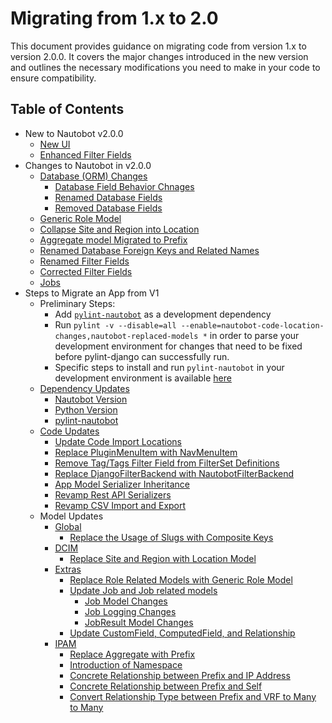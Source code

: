 # Migrating from 1.x to 2.0

This document provides guidance on migrating code from version 1.x to version 2.0.0. It covers the major changes introduced in the new version and outlines the necessary modifications you need to make in your code to ensure compatibility.

## Table of Contents

- New to Nautobot v2.0.0
    - [New UI](../../core/react-ui.md)
    - [Enhanced Filter Fields](../../../release-notes/version-2.0.md#enhanced-filter-fields-2804)
- Changes to Nautobot in v2.0.0
    - [Database (ORM) Changes](../../../user-guide/administration/upgrading/from-v1/upgrading-from-nautobot-v1.md#database-orm-changes)
        - [Database Field Behavior Chnages](../../../user-guide/administration/upgrading/from-v1/upgrading-from-nautobot-v1.md#database-field-behavior-changes)
        - [Renamed Database Fields](../../../user-guide/administration/upgrading/from-v1/upgrading-from-nautobot-v1.md#renamed-database-fields)
        - [Removed Database Fields](../../../user-guide/administration/upgrading/from-v1/upgrading-from-nautobot-v1.md#removed-database-fields)
    - [Generic Role Model](../../../user-guide/administration/upgrading/from-v1/upgrading-from-nautobot-v1.md#generic-role-model)
    - [Collapse Site and Region into Location](../migration/model-updates/dcim.md#replace-site-and-region-with-location-model)
    - [Aggregate model Migrated to Prefix](../../../user-guide/administration/upgrading/from-v1/upgrading-from-nautobot-v1.md#aggregate-migrated-to-prefix)
    - [Renamed Database Foreign Keys and Related Names](../../../release-notes/version-2.0.md#renamed-database-foreign-keys-and-related-names-2520)
    - [Renamed Filter Fields](../../../user-guide/administration/upgrading/from-v1/upgrading-from-nautobot-v1.md#renamed-filter-fields)
    - [Corrected Filter Fields](../../../user-guide/administration/upgrading/from-v1/upgrading-from-nautobot-v1.md#corrected-filter-fields)
    - [Jobs](../../jobs/migration/from-v1.md)
- Steps to Migrate an App from V1
    - Preliminary Steps:
        - Add [`pylint-nautobot`](https://github.com/nautobot/pylint-nautobot) as a development dependency
        - Run `pylint -v --disable=all --enable=nautobot-code-location-changes,nautobot-replaced-models *` in order to parse your development environment for changes that need to be fixed before pylint-django can successfully run.
        - Specific steps to install and run `pylint-nautobot` in your development environment is available [here](https://docs.nautobot.com/projects/pylint-nautobot/en/latest/getting_started/)
    - [Dependency Updates](dependency-updates.md)
        - [Nautobot Version](dependency-updates.md#nautobot-version)
        - [Python Version](dependency-updates.md#python-version)
        - [pylint-nautobot](dependency-updates.md#pylint-nautobot)
    - [Code Updates](code-updates.md)
        - [Update Code Import Locations](code-updates.md#update-code-import-locations)
        - [Replace PluginMenuItem with NavMenuItem](code-updates.md#replace-pluginmenuitem-with-navmenuitem)
        - [Remove Tag/Tags Filter Field from FilterSet Definitions](code-updates.md#remove-tagtags-filter-from-filterset-definitions)
        - [Replace DjangoFilterBackend with NautobotFilterBackend](code-updates.md#replace-djangofilterbackend-with-nautobotfilterbackend)
        - [App Model Serializer Inheritance](code-updates.md#app-model-serializer-inheritance)
        - [Revamp Rest API Serializers](code-updates.md#revamp-rest-api-serializers)
        - [Revamp CSV Import and Export](code-updates.md#revamp-csv-import-and-export)
    - Model Updates
        - [Global](model-updates/global.md)
            - [Replace the Usage of Slugs with Composite Keys](model-updates/global.md#replace-the-usage-of-slugs-with-composite-keys)
        - [DCIM](model-updates/dcim.md)
            - [Replace Site and Region with Location Model](model-updates/dcim.md#replace-site-and-region-with-location-model)
        - [Extras](model-updates/extras.md)
            - [Replace Role Related Models with Generic Role Model](model-updates/extras.md#replace-role-related-models-with-generic-role-model)
            - [Update Job and Job related models](model-updates/extras.md#update-job-and-job-related-models)
                - [Job Model Changes](model-updates/extras.md#job-model-changes)
                - [Job Logging Changes](model-updates/extras.md#job-logging-changes)
                - [JobResult Model Changes](model-updates/extras.md#jobresult-model-changes)
            - [Update CustomField, ComputedField, and Relationship](model-updates/extras.md#update-customfield-computedfield-and-relationship)
        - [IPAM](model-updates/ipam.md)
            - [Replace Aggregate with Prefix](model-updates/ipam.md#replace-aggregate-with-prefix)
            - [Introduction of Namespace](model-updates/ipam.md#introduction-of-namespace)
            - [Concrete Relationship between Prefix and IP Address](model-updates/ipam.md#concrete-relationship-between-prefix-and-ip-address)
            - [Concrete Relationship between Prefix and Self](model-updates/ipam.md#concrete-relationship-between-prefix-and-self)
            - [Convert Relationship Type between Prefix and VRF to Many to Many](model-updates/ipam.md#convert-relationship-type-between-prefix-and-vrf-to-many-to-many)
